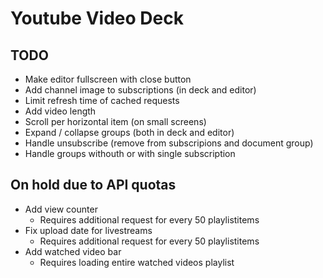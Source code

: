 # Youtube Video Deck

## TODO
- Make editor fullscreen with close button
- Add channel image to subscriptions (in deck and editor)
- Limit refresh time of cached requests
- Add video length
- Scroll per horizontal item (on small screens)
- Expand / collapse groups (both in deck and editor)
- Handle unsubscribe (remove from subscripions and document group)
- Handle groups withouth or with single subscription

## On hold due to API quotas
- Add view counter
  - Requires additional request for every 50 playlistitems
- Fix upload date for livestreams
  - Requires additional request for every 50 playlistitems
- Add watched video bar
  - Requires loading entire watched videos playlist
